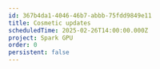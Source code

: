 ```yaml
---
id: 367b4da1-4046-46b7-abbb-75fdd9849e11
title: Cosmetic updates
scheduledTime: 2025-02-26T14:00:00.000Z
project: Spark GPU
order: 0
persistent: false
---
```


